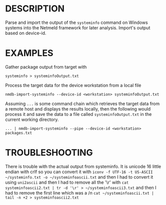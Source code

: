 DESCRIPTION
===========

Parse and import the output of the
`systeminfo`
command on Windows
systems into the Netmeld framework for later analysis. Import's output
based on device-id.

EXAMPLES
========

Gather package output from target with
```
systeminfo > systeminfoOutput.txt
```

Process the target data for the device workstation from a local file
```
nmdb-import-systeminfo --device-id <workstation> systeminfoOutput.txt
```

Assuming `...` is some command chain which retrieves the target data from a
remote host and displays the results locally, then the following would
process it and save the data to a file called `systeminfoOutput.txt` in the current
working directory.
```
... | nmdb-import-systeminfo --pipe --device-id <workstation> packages.txt
```
TROUBLESHOOTING
========

There is trouble with the actual output from systeminfo. It is unicode 16 little endian with crlf so you can convert it with `iconv -f UTF-16 -t US-ASCII ~/systeminfo.txt -o ~/systeminfoascii.txt` and then I had to convert it using `uni2ascii` and then I had to remove all the '\r' with `cat systeminfoascii2.txt | tr -d '\r' > ~/systeminfoascii3.txt` and then I had to remove the first line which was a /n `cat ~/systeminfoascii.txt | tail -n +2 > systeminfoascii2.txt`
